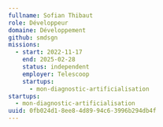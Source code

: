 ```yaml
---
fullname: Sofian Thibaut
role: Développeur
domaine: Développement
github: smdsgn
missions:
  - start: 2022-11-17
    end: 2025-02-28
    status: independent
    employer: Telescoop
    startups:
      - mon-diagnostic-artificialisation
startups:
  - mon-diagnostic-artificialisation
uuid: 0fb024d1-8ee8-4d89-94c6-3996b294db4f
---
```

